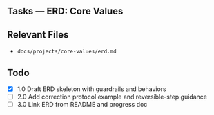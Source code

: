 ## Tasks — ERD: Core Values

## Relevant Files

- `docs/projects/core-values/erd.md`

## Todo

- [x] 1.0 Draft ERD skeleton with guardrails and behaviors
- [ ] 2.0 Add correction protocol example and reversible-step guidance
- [ ] 3.0 Link ERD from README and progress doc
